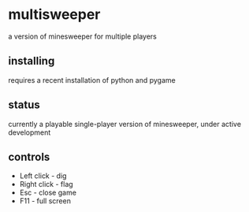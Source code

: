 # multisweeper
a version of minesweeper for multiple players

## installing
requires a recent installation of python and pygame

## status
currently a playable single-player version of minesweeper, under active development

## controls
- Left click - dig
- Right click - flag
- Esc - close game
- F11 - full screen